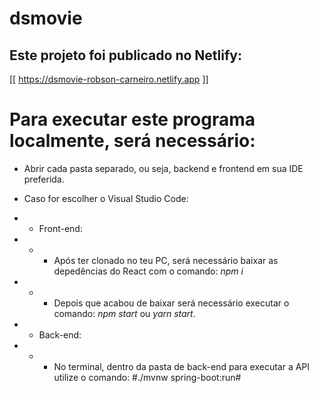 # dsmovie

## Este projeto foi publicado no Netlify:
[[ https://dsmovie-robson-carneiro.netlify.app ]]

# Para executar este programa localmente, será necessário:
* Abrir cada pasta separado, ou seja, backend e frontend em sua IDE preferida.
* Caso for escolher o Visual Studio Code:
* * Front-end: 
* * * Após ter clonado no teu PC, será necessário baixar as depedências do React com o comando: *npm i*
* * * Depois que acabou de baixar será necessário executar o comando: *npm start* ou *yarn start*.

* * Back-end:
* * * No terminal, dentro da pasta de back-end para executar a API utilize o comando: #./mvnw spring-boot:run#
